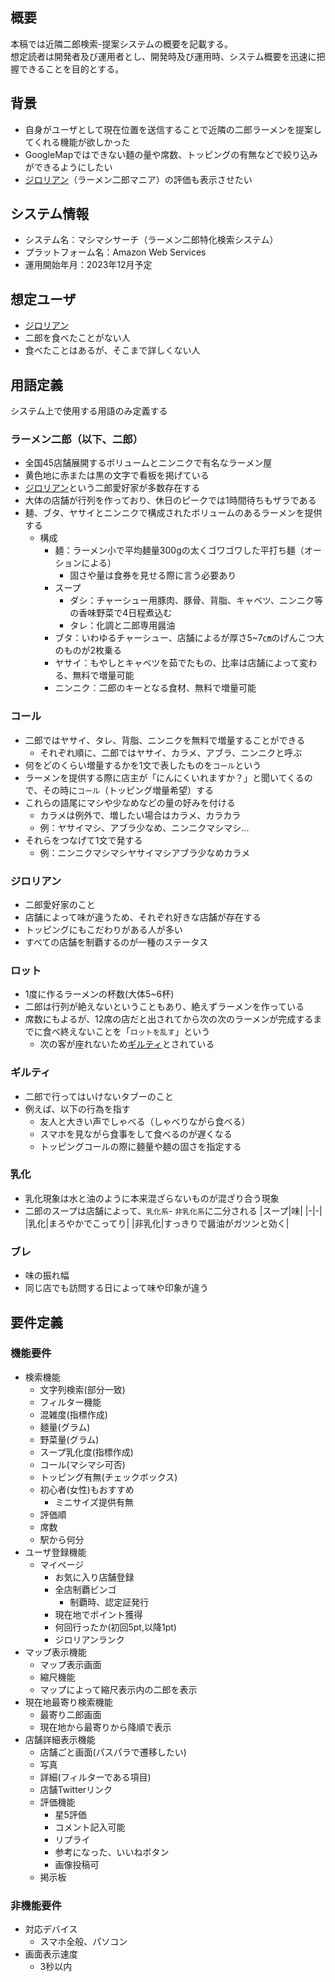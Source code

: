 ## 概要
本稿では近隣二郎検索-提案システムの概要を記載する。  
想定読者は開発者及び運用者とし、開発時及び運用時、システム概要を迅速に把握できることを目的とする。  

## 背景
- 自身がユーザとして現在位置を送信することで近隣の二郎ラーメンを提案してくれる機能が欲しかった
- GoogleMapではできない麺の量や席数、トッピングの有無などで絞り込みができるようにしたい
- [ジロリアン](#ジロリアン)（ラーメン二郎マニア）の評価も表示させたい

## システム情報
- システム名：マシマシサーチ（ラーメン二郎特化検索システム）
- プラットフォーム名：Amazon Web Services
- 運用開始年月：2023年12月予定

## 想定ユーザ
- [ジロリアン](#ジロリアン)
- 二郎を食べたことがない人
- 食べたことはあるが、そこまで詳しくない人

## 用語定義
システム上で使用する用語のみ定義する  

### ラーメン二郎（以下、二郎）
  - 全国45店舗展開するボリュームとニンニクで有名なラーメン屋
  - 黄色地に赤または黒の文字で看板を掲げている
  - [ジロリアン](#ジロリアン)という二郎愛好家が多数存在する
  - 大体の店舗が行列を作っており、休日のピークでは1時間待ちもザラである
  - 麺、ブタ、ヤサイとニンニクで構成されたボリュームのあるラーメンを提供する
    - 構成
      - 麺：ラーメン小で平均麺量300gの太くゴワゴワした平打ち麺（オーションによる）
        - 固さや量は食券を見せる際に言う必要あり
      - スープ
        - ダシ：チャーシュー用豚肉、豚骨、背脂、キャベツ、ニンニク等の香味野菜で4日程煮込む
        - タレ：化調と二郎専用醤油
      - ブタ：いわゆるチャーシュー、店舗によるが厚さ5~7㎝のげんこつ大のものが2枚乗る
      - ヤサイ：もやしとキャベツを茹でたもの、比率は店舗によって変わる、無料で増量可能
      - ニンニク：二郎のキーとなる食材、無料で増量可能
### コール
  - 二郎ではヤサイ、タレ、背脂、ニンニクを無料で増量することができる
    - それぞれ順に、二郎ではヤサイ、カラメ、アブラ、ニンニクと呼ぶ
  - 何をどのくらい増量するかを1文で表したものを`コール`という
  - ラーメンを提供する際に店主が「にんにくいれますか？」と聞いてくるので、その時に`コール`（トッピング増量希望）する
  - これらの語尾にマシや少なめなどの量の好みを付ける
    - カラメは例外で、増したい場合はカラメ、カラカラ
    - 例：ヤサイマシ、アブラ少なめ、ニンニクマシマシ...
  - それらをつなげて1文で発する
    - 例：ニンニクマシマシヤサイマシアブラ少なめカラメ
### ジロリアン
  - 二郎愛好家のこと
  - 店舗によって味が違うため、それぞれ好きな店舗が存在する
  - トッピングにもこだわりがある人が多い
  - すべての店舗を制覇するのが一種のステータス
### ロット
  - 1度に作るラーメンの杯数(大体5~6杯)
  - 二郎は行列が絶えないということもあり、絶えずラーメンを作っている
  - 席数にもよるが、12席の店だと出されてから次の次のラーメンが完成するまでに食べ終えないことを「`ロットを乱す`」という
    - 次の客が座れないため[ギルティ](#ギルティ)とされている
### ギルティ
  - 二郎で行ってはいけないタブーのこと
  - 例えば、以下の行為を指す
    - 友人と大きい声でしゃべる（しゃべりながら食べる）
    - スマホを見ながら食事をして食べるのが遅くなる
    - トッピングコールの際に麺量や麺の固さを指定する
### 乳化
  - 乳化現象は水と油のように本来混ざらないものが混ざり合う現象
  - 二郎のスープは店舗によって、`乳化系`- `非乳化系`に二分される
    |スープ|味|
    |-|-|
    |乳化|まろやかでこってり|
    |非乳化|すっきりで醤油がガツンと効く|

### ブレ
  - 味の振れ幅
  - 同じ店でも訪問する日によって味や印象が違う

## 要件定義
### 機能要件
- 検索機能
  - 文字列検索(部分一致)
  - フィルター機能
  - 混雑度(指標作成)
  - 麺量(グラム)
  - 野菜量(グラム)
  - スープ乳化度(指標作成)
  - コール(マシマシ可否)
  - トッピング有無(チェックボックス)
  - 初心者(女性)もおすすめ
    - ミニサイズ提供有無
  - 評価順
  - 席数
  - 駅から何分
- ユーザ登録機能
  - マイページ
    - お気に入り店舗登録
    - 全店制覇ビンゴ
      - 制覇時、認定証発行
    - 現在地でポイント獲得
    - 何回行ったか(初回5pt,以降1pt)
    - ジロリアンランク
- マップ表示機能
  - マップ表示画面
  - 縮尺機能
  - マップによって縮尺表示内の二郎を表示
- 現在地最寄り検索機能
  - 最寄り二郎画面
  - 現在地から最寄りから降順で表示
- 店舗詳細表示機能
  - 店舗ごと画面(パスパラで遷移したい)
  - 写真
  - 詳細(フィルターである項目)
  - 店舗Twitterリンク
  - 評価機能
    - 星5評価
    - コメント記入可能
    - リプライ
    - 参考になった、いいねボタン
    - 画像投稿可
  - 掲示板
### 非機能要件
- 対応デバイス
  - スマホ全般、パソコン
- 画面表示速度
  - 3秒以内